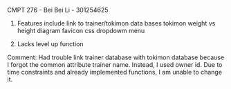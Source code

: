 CMPT 276 - Bei Bei Li - 301254625

1. Features include 
	link to trainer/tokimon data bases
	tokimon weight vs height diagram
	favicon
	css
	dropdowm menu

2. Lacks
	level up function

Comment:
	Had trouble link trainer database with tokimon database because I forgot the common attribute trainer name. Instead, I used owner id. Due to time constraints and already implemented functions, I am unable to change it. 

	


